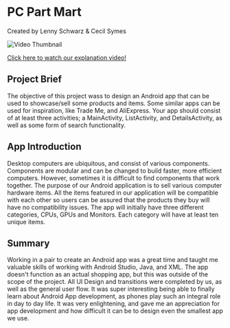 # PC Part Mart
Created by Lenny Schwarz & Cecil Symes

![Video Thumbnail](https://github.com/CCP115/COMPSYS302-Android-Shopping-App/edit/master/Title_Card.png "Video Thumbnail")

[Click here to watch our explanation video!](https://youtu.be/gX6i9sc4xtY)

## Project Brief

The objective of this project wass to design an Android app that can be used to showcase/sell some products and items. Some similar apps can be used for inspiration, like Trade Me, and AliExpress. Your app should consist of at least three activities; a MainActivity, ListActivity, and DetailsActivity, as well as some form of search functionality.

## App Introduction

Desktop computers are ubiquitous, and consist of various components. Components are modular and can be changed to build faster, more efficient computers. However, sometimes it is difficult to find components that work together. The purpose of our Android application is to sell various computer hardware items. All the items featured in our application will be compatible with each other so users can be assured that the products they buy will have no compatibility issues. The app will initially have three different categories, CPUs, GPUs and Monitors. Each category will have at least ten unique items.

## Summary

Working in a pair to create an Android app was a great time and taught me valuable skills of working with Android Studio, Java, and XML. The app doesn't function as an actual shopping app, but this was outside of the scope of the project. All UI Design and transitions were completed by us, as well as the general user flow. It was super interesting being able to finally learn about Android App development, as phones play such an integral role in day to day life. It was very enlightening, and gave me an appreciation for app development and how difficult it can be to design even the smallest app we use.
